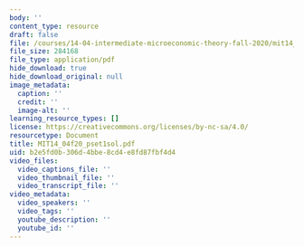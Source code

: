 ```yaml
---
body: ''
content_type: resource
draft: false
file: /courses/14-04-intermediate-microeconomic-theory-fall-2020/mit14_04f20_pset1sol.pdf
file_size: 284168
file_type: application/pdf
hide_download: true
hide_download_original: null
image_metadata:
  caption: ''
  credit: ''
  image-alt: ''
learning_resource_types: []
license: https://creativecommons.org/licenses/by-nc-sa/4.0/
resourcetype: Document
title: MIT14_04f20_pset1sol.pdf
uid: b2e5fd0b-306d-4bbe-8cd4-e8fd87fbf4d4
video_files:
  video_captions_file: ''
  video_thumbnail_file: ''
  video_transcript_file: ''
video_metadata:
  video_speakers: ''
  video_tags: ''
  youtube_description: ''
  youtube_id: ''
---
```

